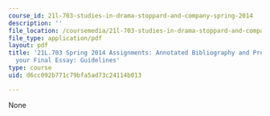 ```yaml
---
course_id: 21l-703-studies-in-drama-stoppard-and-company-spring-2014
description: ''
file_location: /coursemedia/21l-703-studies-in-drama-stoppard-and-company-spring-2014/d6cc092b771c79bfa5ad73c24114b013_MIT21L_703S14_Annotated.pdf
file_type: application/pdf
layout: pdf
title: '21L.703 Spring 2014 Assignments: Annotated Bibliography and Preparation for
  your Final Essay: Guidelines'
type: course
uid: d6cc092b771c79bfa5ad73c24114b013

---
```

None